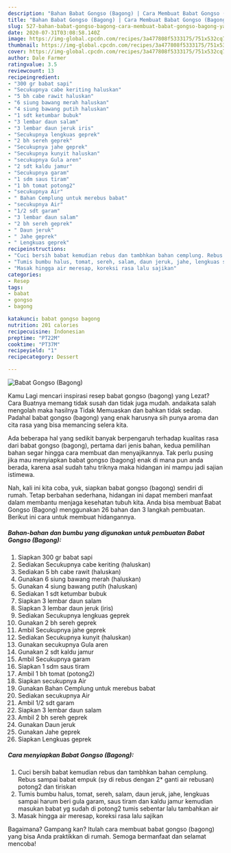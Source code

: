 ```yaml
---
description: "Bahan Babat Gongso (Bagong) | Cara Membuat Babat Gongso (Bagong) Yang Lezat Sekali"
title: "Bahan Babat Gongso (Bagong) | Cara Membuat Babat Gongso (Bagong) Yang Lezat Sekali"
slug: 527-bahan-babat-gongso-bagong-cara-membuat-babat-gongso-bagong-yang-lezat-sekali
date: 2020-07-31T03:08:58.140Z
image: https://img-global.cpcdn.com/recipes/3a477808f5333175/751x532cq70/babat-gongso-bagong-foto-resep-utama.jpg
thumbnail: https://img-global.cpcdn.com/recipes/3a477808f5333175/751x532cq70/babat-gongso-bagong-foto-resep-utama.jpg
cover: https://img-global.cpcdn.com/recipes/3a477808f5333175/751x532cq70/babat-gongso-bagong-foto-resep-utama.jpg
author: Dale Farmer
ratingvalue: 3.5
reviewcount: 13
recipeingredient:
- "300 gr babat sapi"
- "Secukupnya cabe keriting haluskan"
- "5 bh cabe rawit haluskan"
- "6 siung bawang merah haluskan"
- "4 siung bawang putih haluskan"
- "1 sdt ketumbar bubuk"
- "3 lembar daun salam"
- "3 lembar daun jeruk iris"
- "Secukupnya lengkuas geprek"
- "2 bh sereh geprek"
- "Secukupnya jahe geprek"
- "Secukupnya kunyit haluskan"
- "secukupnya Gula aren"
- "2 sdt kaldu jamur"
- "Secukupnya garam"
- "1 sdm saus tiram"
- "1 bh tomat potong2"
- "secukupnya Air"
- " Bahan Cemplung untuk merebus babat"
- "secukupnya Air"
- "1/2 sdt garam"
- "3 lembar daun salam"
- "2 bh sereh geprek"
- " Daun jeruk"
- " Jahe geprek"
- " Lengkuas geprek"
recipeinstructions:
- "Cuci bersih babat kemudian rebus dan tambhkan bahan cemplung. Rebus sampai babat empuk (sy di rebus dengan 2* ganti air rebusan) potong2 dan tiriskan"
- "Tumis bumbu halus, tomat, sereh, salam, daun jeruk, jahe, lengkuas sampai harum beri gula garam, saus tiram dan kaldu jamur kemudian masukan babat yg sudah di potong2 tumis sebentar lalu tambahkan air"
- "Masak hingga air meresap, koreksi rasa lalu sajikan"
categories:
- Resep
tags:
- babat
- gongso
- bagong

katakunci: babat gongso bagong 
nutrition: 201 calories
recipecuisine: Indonesian
preptime: "PT22M"
cooktime: "PT37M"
recipeyield: "1"
recipecategory: Dessert

---
```



![Babat Gongso (Bagong)](https://img-global.cpcdn.com/recipes/3a477808f5333175/751x532cq70/babat-gongso-bagong-foto-resep-utama.jpg)

Kamu Lagi mencari inspirasi resep babat gongso (bagong) yang Lezat? Cara Buatnya memang tidak susah dan tidak juga mudah. andaikata salah mengolah maka hasilnya Tidak Memuaskan dan bahkan tidak sedap. Padahal babat gongso (bagong) yang enak harusnya sih punya aroma dan cita rasa yang bisa memancing selera kita.



Ada beberapa hal yang sedikit banyak berpengaruh terhadap kualitas rasa dari babat gongso (bagong), pertama dari jenis bahan, kedua pemilihan bahan segar hingga cara membuat dan menyajikannya. Tak perlu pusing jika mau menyiapkan babat gongso (bagong) enak di mana pun anda berada, karena asal sudah tahu triknya maka hidangan ini mampu jadi sajian istimewa.


Nah, kali ini kita coba, yuk, siapkan babat gongso (bagong) sendiri di rumah. Tetap berbahan sederhana, hidangan ini dapat memberi manfaat dalam membantu menjaga kesehatan tubuh kita. Anda bisa membuat Babat Gongso (Bagong) menggunakan 26 bahan dan 3 langkah pembuatan. Berikut ini cara untuk membuat hidangannya.

<!--inarticleads1-->

##### Bahan-bahan dan bumbu yang digunakan untuk pembuatan Babat Gongso (Bagong):

1. Siapkan 300 gr babat sapi
1. Sediakan Secukupnya cabe keriting (haluskan)
1. Sediakan 5 bh cabe rawit (haluskan)
1. Gunakan 6 siung bawang merah (haluskan)
1. Gunakan 4 siung bawang putih (haluskan)
1. Sediakan 1 sdt ketumbar bubuk
1. Siapkan 3 lembar daun salam
1. Siapkan 3 lembar daun jeruk (iris)
1. Sediakan Secukupnya lengkuas geprek
1. Gunakan 2 bh sereh geprek
1. Ambil Secukupnya jahe geprek
1. Sediakan Secukupnya kunyit (haluskan)
1. Gunakan secukupnya Gula aren
1. Gunakan 2 sdt kaldu jamur
1. Ambil Secukupnya garam
1. Siapkan 1 sdm saus tiram
1. Ambil 1 bh tomat (potong2)
1. Siapkan secukupnya Air
1. Gunakan  Bahan Cemplung untuk merebus babat
1. Sediakan secukupnya Air
1. Ambil 1/2 sdt garam
1. Siapkan 3 lembar daun salam
1. Ambil 2 bh sereh geprek
1. Gunakan  Daun jeruk
1. Gunakan  Jahe geprek
1. Siapkan  Lengkuas geprek




<!--inarticleads2-->

##### Cara menyiapkan Babat Gongso (Bagong):

1. Cuci bersih babat kemudian rebus dan tambhkan bahan cemplung. Rebus sampai babat empuk (sy di rebus dengan 2* ganti air rebusan) potong2 dan tiriskan
1. Tumis bumbu halus, tomat, sereh, salam, daun jeruk, jahe, lengkuas sampai harum beri gula garam, saus tiram dan kaldu jamur kemudian masukan babat yg sudah di potong2 tumis sebentar lalu tambahkan air
1. Masak hingga air meresap, koreksi rasa lalu sajikan




Bagaimana? Gampang kan? Itulah cara membuat babat gongso (bagong) yang bisa Anda praktikkan di rumah. Semoga bermanfaat dan selamat mencoba!
